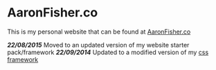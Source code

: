 AaronFisher.co
=========

This is my personal website that can be found at [AaronFisher.co](http://aaronfisher.co)

**_22/08/2015_** Moved to an updated version of my website starter pack/framework
**_22/09/2014_** Updated to a modified version of my [css framework](https://github.com/AaronF/Sass-Skeleton)
